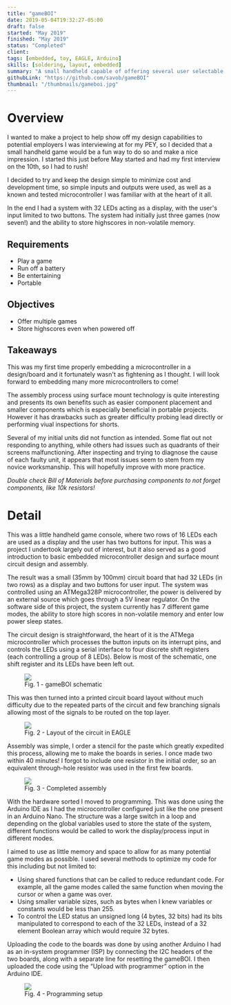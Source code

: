 ```yaml
---
title: "gameBOI"
date: 2019-05-04T19:32:27-05:00
draft: false
started: "May 2019"
finished: "May 2019"
status: "Completed"
client:
tags: [embedded, toy, EAGLE, Arduino]
skills: [soldering, layout, embedded]
summary: "A small handheld capable of offering several user selectable games to be played using the two buttons and 32 LEDs that form a display. **Created in under two weeks!**"
githubLink: "https://github.com/savob/gameBOI"
thumbnail: "/thumbnails/gameboi.jpg"
---
```


# Overview

I wanted to make a project to help show off my design capabilities to potential employers I was interviewing at for my PEY, so I 
decided that a small handheld game would be a fun way to do so and make a nice impression. I started this just before May started 
and had my first interview on the 10th, so I had to rush!

I decided to try and keep the design simple to minimize cost and development time, so simple inputs and outputs were used, as well 
as a known and tested microcontroller I was familiar with at the heart of it all.

In the end I had a system with 32 LEDs acting as a display, with the user's input limited to two buttons. The system had initially 
just three games (now seven!) and the ability to store highscores in non-volatile memory.

## Requirements
- Play a game
- Run off a battery
- Be entertaining
- Portable

## Objectives
- Offer multiple games
- Store highscores even when powered off

## Takeaways
This was my first time properly embedding a microcontroller in a design/board and it fortunately wasn't as fightening as I thought.
I will look forward to embedding many more microcontrollers to come!

The assembly process using surface mount technology is quite interesting and presents its own benefits such as easier component 
placement and smaller components which is especially beneficial in portable projects. However it has drawbacks such as greater 
difficulty probing lead directly or performing viual inspections for shorts.

Several of my initial units did not function as intended. Some flat out not responding to anything, while others had issues such 
as quadrants of their screens malfunctioning. After inspecting and trying to diagnose the cause of each faulty unit, it appears 
that most issues seem to stem from my novice worksmanship. This will hopefully improve with more practice.

*Double check Bill of Materials before purchasing components to not forget components, like 10k resistors!*

# Detail

This was a little handheld game console, where two rows of 16 LEDs each are used as a display and the user has two buttons for input. This was a project I undertook largely out of interest, but it also served as a good introduction to basic embedded microcontroller design and surface mount circuit design and assembly.

The result was a small (35mm by 100mm) circuit board that had 32 LEDs (in two rows) as a display and two buttons for user input. The system was controlled using an ATMega328P microcontroller, the power is delivered by an external source which goes through a 5V linear regulator. On the software side of this project, the system currently has 7 different game modes, the ability to store high scores in non-volatile memory and enter low power sleep states.

The circuit design is straightforward, the heart of it is the ATMega microcontroller which processes the button inputs on its interrupt pins, and controls the LEDs using a serial interface to four discrete shift registers (each controlling a group of 8 LEDs). Below is most of the schematic, one shift register and its LEDs have been left out.

<figure>
<img src="/images/gameboi-schematic.png">
<figcaption>Fig. 1 - gameBOI schematic</figcaption>
</figure>

This was then turned into a printed circuit board layout without much difficulty due to the repeated parts of the circuit and few branching signals allowing most of the signals to be routed on the top layer.

<figure>
<img src="/images/gameboi-layout.png">
<figcaption>Fig. 2 - Layout of the circuit in EAGLE</figcaption>
</figure>

Assembly was simple, I order a stencil for the paste which greatly expedited this process, allowing me to make the boards in series. I once made two within 40 minutes! I forgot to include one resistor in the initial order, so an equivalent through-hole resistor was used in the first few boards.

<figure>
<img src="/images/gameboi-assembled.jpg">
<figcaption>Fig. 3 - Completed assembly</figcaption>
</figure>

With the hardware sorted I moved to programming. This was done using the Arduino IDE as I had the microcontroller configured just like the one present in an Arduino Nano. The structure was a large switch in a loop and depending on the global variables used to store the state of the system, different functions would be called to work the display/process input in different modes.

I aimed to use as little memory and space to allow for as many potential game modes as possible. I used several methods to optimize my code for this including but not limited to:
- Using shared functions that can be called to reduce redundant code. For example, all the game modes called the same function when moving the cursor or when a game was over.
- Using smaller variable sizes, such as bytes when I knew variables or constants would be less than 255.
- To control the LED status an unsigned long (4 bytes, 32 bits) had its bits manipulated to correspond to each of the 32 LEDs, instead of a 32 element Boolean array which would require 32 bytes.

Uploading the code to the boards was done by using another Arduino I had as an in-system programmer (ISP) by connecting the I2C headers of the two boards, along with a separate line for resetting the gameBOI. I then uploaded the code using the “Upload with programmer” option in the Arduino IDE.

<figure>
<img src="/images/gameboi-programming.jpg">
<figcaption>Fig. 4 - Programming setup</figcaption>
</figure>



